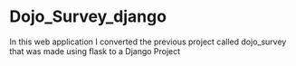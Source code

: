 # Dojo_Survey_django
In this web application I converted the previous project called dojo_survey that was made using flask to a Django Project
